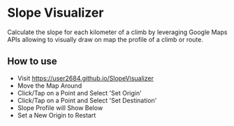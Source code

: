# Slope Visualizer

Calculate the slope for each kilometer of a climb by leveraging Google Maps APIs allowing to visually draw on map the profile of a climb or route.

## How to use

* Visit https://user2684.github.io/SlopeVisualizer
* Move the Map Around 
* Click/Tap on a Point and Select 'Set Origin' 
* Click/Tap on a Point and Select 'Set Destination' 
* Slope Profile will Show Below 
* Set a New Origin to Restart